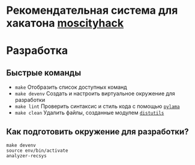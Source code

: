 # Рекомендательная система для хакатона [moscityhack](https://moscityhack.innoagency.ru)




Разработка
==========

Быстрые команды
---------------
* `make` Отобразить список доступных команд
* `make devenv` Создать и настроить виртуальное окружение для разработки
* `make lint` Проверить синтаксис и стиль кода с помощью [`pylama`](https://github.com/klen/pylama)
* `make clean` Удалить файлы, созданные модулем [`distutils`](https://docs.python.org/3/library/distutils.html)

Как подготовить окружение для разработки?
-----------------------------------------

    make devenv
    source env/bin/activate
    analyzer-recsys